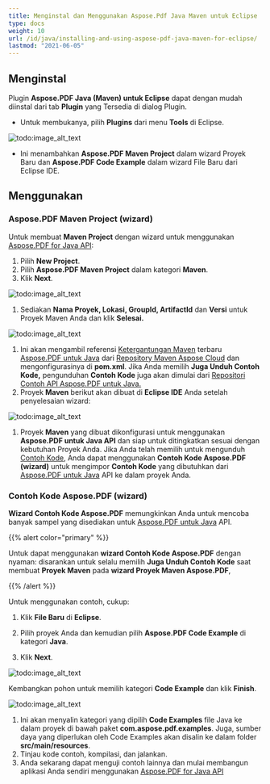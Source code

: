 ```yaml
---
title: Menginstal dan Menggunakan Aspose.Pdf Java Maven untuk Eclipse
type: docs
weight: 10
url: /id/java/installing-and-using-aspose-pdf-java-maven-for-eclipse/
lastmod: "2021-06-05"
---
```


## Menginstal

Plugin **Aspose.PDF Java (Maven) untuk Eclipse** dapat dengan mudah diinstal dari tab **Plugin** yang Tersedia di dialog Plugin.

- Untuk membukanya, pilih **Plugins** dari menu **Tools** di Eclipse.

![todo:image_alt_text](https://i.imgur.com/PCMRMUT.png)

- Ini menambahkan **Aspose.PDF Maven Project** dalam wizard Proyek Baru dan **Aspose.PDF Code Example** dalam wizard File Baru dari Eclipse IDE.

## Menggunakan

### Aspose.PDF Maven Project (wizard)

Untuk membuat **Maven Project** dengan wizard untuk menggunakan [Aspose.PDF for Java API](http://www.aspose.com/java/pdf-component.aspx):

1. Pilih **New Project**.
1. Pilih **Aspose.PDF Maven Project** dalam kategori **Maven**.
1. Klik **Next**.

![todo:image_alt_text](https://i.imgur.com/6iywqND.png)

1. Sediakan **Nama Proyek, Lokasi, GroupId, ArtifactId** dan **Versi** untuk Proyek Maven Anda dan klik **Selesai.**

![todo:image_alt_text](https://i.imgur.com/zURjIn1.png)

1. Ini akan mengambil referensi [Ketergantungan Maven](https://repository.aspose.com/webapp/#/artifacts/browse/tree/General/repo/com/aspose/aspose-pdf/) terbaru [Aspose.PDF untuk Java](http://www.aspose.com/java/pdf-component.aspx) dari [Repository Maven Aspose Cloud](https://repository.aspose.com/webapp/#/artifacts/browse/tree/General/repo) dan mengonfigurasinya di **pom.xml**. Jika Anda memilih **Juga Unduh Contoh Kode,** pengunduhan **Contoh Kode** juga akan dimulai dari [Repositori Contoh API Aspose.PDF untuk Java.](https://github.com/aspose-pdf/Aspose.PDF-for-Java/tree/master/Examples)
1. Proyek **Maven** berikut akan dibuat di **Eclipse IDE** Anda setelah penyelesaian wizard:

![todo:image_alt_text](https://i.imgur.com/xRfHrku.png)

1. Proyek **Maven** yang dibuat dikonfigurasi untuk menggunakan **Aspose.PDF untuk Java API** dan siap untuk ditingkatkan sesuai dengan kebutuhan Proyek Anda. Jika Anda telah memilih untuk mengunduh [Contoh Kode](https://github.com/aspose-pdf/Aspose.PDF-for-Java/tree/master/Examples), Anda dapat menggunakan **Contoh Kode Aspose.PDF (wizard)** untuk mengimpor **Contoh Kode** yang dibutuhkan dari [Aspose.PDF untuk Java](http://www.aspose.com/java/pdf-component.aspx) API ke dalam proyek Anda.

### Contoh Kode Aspose.PDF (wizard)

**Wizard Contoh Kode Aspose.PDF** memungkinkan Anda untuk mencoba banyak sampel yang disediakan untuk [Aspose.PDF untuk Java](http://www.aspose.com/java/pdf-component.aspx) API.

{{% alert color="primary" %}}

Untuk dapat menggunakan **wizard Contoh Kode Aspose.PDF** dengan nyaman: disarankan untuk selalu memilih **Juga Unduh Contoh Kode** saat membuat **Proyek Maven** pada **wizard Proyek Maven Aspose.PDF**,

{{% /alert %}}

Untuk menggunakan contoh, cukup:

1. Klik **File Baru** di **Eclipse**.

1. Pilih proyek Anda dan kemudian pilih **Aspose.PDF Code Example** di kategori **Java**.
1. Klik **Next**.

![todo:image_alt_text](https://i.imgur.com/AuWybe8.png)

Kembangkan pohon untuk memilih kategori **Code Example** dan klik **Finish**.

![todo:image_alt_text](https://i.imgur.com/PToFZjJ.png)

1. Ini akan menyalin kategori yang dipilih **Code Examples** file Java ke dalam proyek di bawah paket **com.aspose.pdf.examples**. Juga, sumber daya yang diperlukan oleh Code Examples akan disalin ke dalam folder **src/main/resources**.
1. Tinjau kode contoh, kompilasi, dan jalankan.
1. Anda sekarang dapat menguji contoh lainnya dan mulai membangun aplikasi Anda sendiri menggunakan [Aspose.PDF for Java API](http://www.aspose.com/java/pdf-component.aspx)